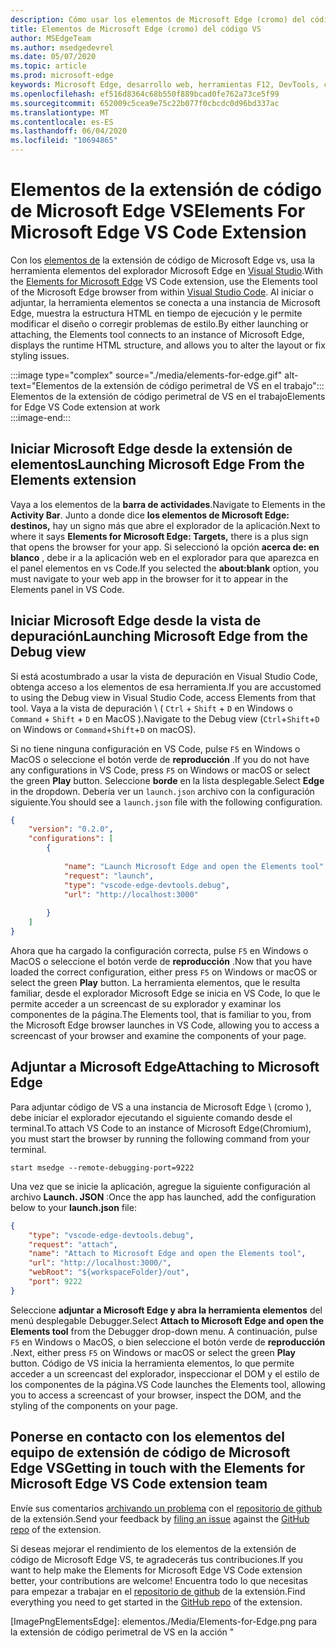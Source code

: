 ```yaml
---
description: Cómo usar los elementos de Microsoft Edge (cromo) del código VS
title: Elementos de Microsoft Edge (cromo) del código VS
author: MSEdgeTeam
ms.author: msedgedevrel
ms.date: 05/07/2020
ms.topic: article
ms.prod: microsoft-edge
keywords: Microsoft Edge, desarrollo web, herramientas F12, DevTools, código de vs, código de Visual Studio, elementos
ms.openlocfilehash: ef516d8364c68b550f889bcad0fe762a73ce5f99
ms.sourcegitcommit: 652009c5cea9e75c22b077f0cbcdc0d96bd337ac
ms.translationtype: MT
ms.contentlocale: es-ES
ms.lasthandoff: 06/04/2020
ms.locfileid: "10694865"
---
```

# <span data-ttu-id="f3255-104">Elementos de la extensión de código de Microsoft Edge VS</span><span class="sxs-lookup"><span data-stu-id="f3255-104">Elements For Microsoft Edge VS Code Extension</span></span>  

<span data-ttu-id="f3255-105">Con los [elementos de][VisualstudioMarketplaceElementsMicrosoftEdgeChromium] la extensión de código de Microsoft Edge vs, usa la herramienta elementos del explorador Microsoft Edge en [Visual Studio][VisualstudioCode].</span><span class="sxs-lookup"><span data-stu-id="f3255-105">With the [Elements for Microsoft Edge][VisualstudioMarketplaceElementsMicrosoftEdgeChromium] VS Code extension, use the Elements tool of the Microsoft Edge browser from within [Visual Studio Code][VisualstudioCode].</span></span>  <span data-ttu-id="f3255-106">Al iniciar o adjuntar, la herramienta elementos se conecta a una instancia de Microsoft Edge, muestra la estructura HTML en tiempo de ejecución y le permite modificar el diseño o corregir problemas de estilo.</span><span class="sxs-lookup"><span data-stu-id="f3255-106">By either launching or attaching, the Elements tool connects to an instance of Microsoft Edge, displays the runtime HTML structure, and allows you to alter the layout or fix styling issues.</span></span>  

:::image type="complex" source="./media/elements-for-edge.gif" alt-text="Elementos de la extensión de código perimetral de VS en el trabajo":::
   <span data-ttu-id="f3255-108">Elementos de la extensión de código perimetral de VS en el trabajo</span><span class="sxs-lookup"><span data-stu-id="f3255-108">Elements for Edge VS Code extension at work</span></span>  
:::image-end:::

<!--![Elements for Edge VS Code extension at work][ImageGifElementsEdge]  -->  

## <span data-ttu-id="f3255-109">Iniciar Microsoft Edge desde la extensión de elementos</span><span class="sxs-lookup"><span data-stu-id="f3255-109">Launching Microsoft Edge From the Elements extension</span></span>  

<span data-ttu-id="f3255-110">Vaya a los elementos de la **barra de actividades**.</span><span class="sxs-lookup"><span data-stu-id="f3255-110">Navigate to Elements in the **Activity Bar**.</span></span>  <span data-ttu-id="f3255-111">Junto a donde dice **los elementos de Microsoft Edge: destinos,** hay un signo más que abre el explorador de la aplicación.</span><span class="sxs-lookup"><span data-stu-id="f3255-111">Next to where it says **Elements for Microsoft Edge: Targets,** there is a plus sign that opens the browser for your app.</span></span>  <span data-ttu-id="f3255-112">Si seleccionó la opción **acerca de: en blanco** , debe ir a la aplicación web en el explorador para que aparezca en el panel elementos en vs Code.</span><span class="sxs-lookup"><span data-stu-id="f3255-112">If you selected the **about:blank** option, you must navigate to your web app in the browser for it to appear in the Elements panel in VS Code.</span></span>  

## <span data-ttu-id="f3255-113">Iniciar Microsoft Edge desde la vista de depuración</span><span class="sxs-lookup"><span data-stu-id="f3255-113">Launching Microsoft Edge from the Debug view</span></span>  

<span data-ttu-id="f3255-114">Si está acostumbrado a usar la vista de depuración en Visual Studio Code, obtenga acceso a los elementos de esa herramienta.</span><span class="sxs-lookup"><span data-stu-id="f3255-114">If you are accustomed to using the Debug view in Visual Studio Code, access Elements from that tool.</span></span>  <span data-ttu-id="f3255-115">Vaya a la vista de depuración \ ( `Ctrl` + `Shift` + `D` en Windows o `Command` + `Shift` + `D` en MacOS \).</span><span class="sxs-lookup"><span data-stu-id="f3255-115">Navigate to the Debug view \(`Ctrl`+`Shift`+`D` on Windows or `Command`+`Shift`+`D` on macOS\).</span></span>  

<span data-ttu-id="f3255-116">Si no tiene ninguna configuración en VS Code, pulse `F5` en Windows o MacOS o seleccione el botón verde de **reproducción** .</span><span class="sxs-lookup"><span data-stu-id="f3255-116">If you do not have any configurations in VS Code, press `F5` on Windows or macOS or select the green **Play** button.</span></span> <span data-ttu-id="f3255-117">Seleccione **borde** en la lista desplegable.</span><span class="sxs-lookup"><span data-stu-id="f3255-117">Select **Edge** in the dropdown.</span></span> <span data-ttu-id="f3255-118">Debería ver un `launch.json` archivo con la configuración siguiente.</span><span class="sxs-lookup"><span data-stu-id="f3255-118">You should see a `launch.json` file with the following configuration.</span></span>  

```json
{
    "version": "0.2.0",
    "configurations": [
        {
            
            "name": "Launch Microsoft Edge and open the Elements tool",
            "request": "launch",
            "type": "vscode-edge-devtools.debug",
            "url": "http://localhost:3000"
        
        }
    ]
}
```  

<span data-ttu-id="f3255-119">Ahora que ha cargado la configuración correcta, pulse `F5` en Windows o MacOS o seleccione el botón verde de **reproducción** .</span><span class="sxs-lookup"><span data-stu-id="f3255-119">Now that you have loaded the correct configuration, either press `F5` on Windows or macOS or select the green **Play** button.</span></span> <span data-ttu-id="f3255-120">La herramienta elementos, que le resulta familiar, desde el explorador Microsoft Edge se inicia en VS Code, lo que le permite acceder a un screencast de su explorador y examinar los componentes de la página.</span><span class="sxs-lookup"><span data-stu-id="f3255-120">The Elements tool, that is familiar to you, from the Microsoft Edge browser launches in VS Code, allowing you to access a screencast of your browser and examine the components of your page.</span></span>  

## <span data-ttu-id="f3255-121">Adjuntar a Microsoft Edge</span><span class="sxs-lookup"><span data-stu-id="f3255-121">Attaching to Microsoft Edge</span></span>  

<span data-ttu-id="f3255-122">Para adjuntar código de VS a una instancia de Microsoft Edge \ (cromo \), debe iniciar el explorador ejecutando el siguiente comando desde el terminal.</span><span class="sxs-lookup"><span data-stu-id="f3255-122">To attach VS Code to an instance of Microsoft Edge\(Chromium\), you must start the browser by running the following command from your terminal.</span></span>  

`start msedge --remote-debugging-port=9222`  

<span data-ttu-id="f3255-123">Una vez que se inicie la aplicación, agregue la siguiente configuración al archivo **Launch. JSON** :</span><span class="sxs-lookup"><span data-stu-id="f3255-123">Once the app has launched, add the configuration below to your **launch.json** file:</span></span>  

```json
{
    "type": "vscode-edge-devtools.debug",
    "request": "attach",
    "name": "Attach to Microsoft Edge and open the Elements tool",
    "url": "http://localhost:3000/",
    "webRoot": "${workspaceFolder}/out",
    "port": 9222
}
```  

<span data-ttu-id="f3255-124">Seleccione **adjuntar a Microsoft Edge y abra la herramienta elementos** del menú desplegable Debugger.</span><span class="sxs-lookup"><span data-stu-id="f3255-124">Select **Attach to Microsoft Edge and open the Elements tool** from the Debugger drop-down menu.</span></span>  <span data-ttu-id="f3255-125">A continuación, pulse `F5` en Windows o MacOS, o bien seleccione el botón verde de **reproducción** .</span><span class="sxs-lookup"><span data-stu-id="f3255-125">Next, either press `F5` on Windows or macOS or select the green **Play** button.</span></span>  <span data-ttu-id="f3255-126">Código de VS inicia la herramienta elementos, lo que permite acceder a un screencast del explorador, inspeccionar el DOM y el estilo de los componentes de la página.</span><span class="sxs-lookup"><span data-stu-id="f3255-126">VS Code launches the Elements tool, allowing you to access a screencast of your browser, inspect the DOM, and the styling of the components on your page.</span></span>  

## <span data-ttu-id="f3255-127">Ponerse en contacto con los elementos del equipo de extensión de código de Microsoft Edge VS</span><span class="sxs-lookup"><span data-stu-id="f3255-127">Getting in touch with the Elements for Microsoft Edge VS Code extension team</span></span>  

<span data-ttu-id="f3255-128">Envíe sus comentarios [archivando un problema][GithubMicrosoftVscodeEdgeDevtoolsNewIssue] con el [repositorio de github][GithubMicrosoftVscodeEdgeDevtools] de la extensión.</span><span class="sxs-lookup"><span data-stu-id="f3255-128">Send your feedback by [filing an issue][GithubMicrosoftVscodeEdgeDevtoolsNewIssue] against the [GitHub repo][GithubMicrosoftVscodeEdgeDevtools] of the extension.</span></span>  

<span data-ttu-id="f3255-129">Si deseas mejorar el rendimiento de los elementos de la extensión de código de Microsoft Edge VS, te agradecerás tus contribuciones.</span><span class="sxs-lookup"><span data-stu-id="f3255-129">If you want to help make the Elements for Microsoft Edge VS Code extension better, your contributions are welcome!</span></span>  <span data-ttu-id="f3255-130">Encuentra todo lo que necesitas para empezar a trabajar en el [repositorio de github][GithubMicrosoftVscodeEdgeDevtools] de la extensión.</span><span class="sxs-lookup"><span data-stu-id="f3255-130">Find everything you need to get started in the [GitHub repo][GithubMicrosoftVscodeEdgeDevtools] of the extension.</span></span>  

<!-- image links -->  

<!--[ImageGifElementsEdge]: ./media/elements-for-edge.gif "Elements for Edge VS Code extension in action"  -->  
[ImagePngElementsEdge]: elementos./Media/Elements-for-Edge.png para la extensión de código perimetral de VS en la acción "  

<!--links -->  

[VscodeElementsEdge]: ./elements-for-edge.md "Elementos de la extensión de código de Microsoft Edge VS | Microsoft docs"  

[VisualstudioCode]: https://code.visualstudio.com "Código de Visual Studio"  
[VisualStudioCodeDocs]: https://code.visualstudio.com/Docs "Documentación | Código de Visual Studio"   

[GithubMicrosoftVscodeEdgeDevtools]: https://github.com/Microsoft/vscode-edge-devtools "Microsoft/vscode-Edge-DevTools | GitHub"  
[GithubMicrosoftVscodeEdgeDevtoolsNewIssue]: https://github.com/Microsoft/vscode-edge-devtools/issues/new "Nuevo problema-Microsoft/vscode-Edge-DevTools | GitHub"

[VisualstudioMarketplaceElementsMicrosoftEdgeChromium]: https://marketplace.visualstudio.com/items?itemName=ms-edgedevtools.vscode-edge-devtools "Elementos de Microsoft Edge (cromo) | Marketplace de Visual Studio"  
